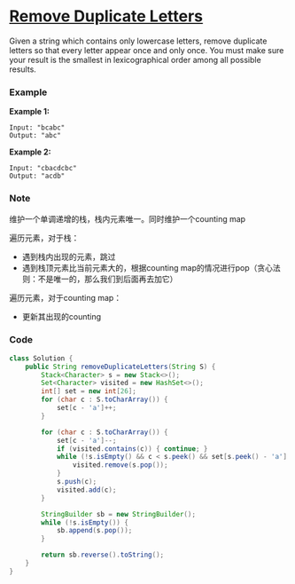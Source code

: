 # [Remove Duplicate Letters](https://leetcode.com/problems/remove-duplicate-letters/description/)

Given a string which contains only lowercase letters, remove duplicate letters so that every letter appear once and only once. You must make sure your result is the smallest in lexicographical order among all possible results.

### Example

**Example 1:**

```
Input: "bcabc"
Output: "abc"
```

**Example 2:**

```
Input: "cbacdcbc"
Output: "acdb"
```

### Note

维护一个单调递增的栈，栈内元素唯一。同时维护一个counting map

遍历元素，对于栈：

* 遇到栈内出现的元素，跳过
* 遇到栈顶元素比当前元素大的，根据counting map的情况进行pop（贪心法则：不是唯一的，那么我们到后面再去加它）

遍历元素，对于counting map：

* 更新其出现的counting

### Code

```java
class Solution {
    public String removeDuplicateLetters(String S) {
        Stack<Character> s = new Stack<>();
        Set<Character> visited = new HashSet<>();
        int[] set = new int[26];
        for (char c : S.toCharArray()) {
            set[c - 'a']++;    
        }

        for (char c : S.toCharArray()) {
            set[c - 'a']--;
            if (visited.contains(c)) { continue; }
            while (!s.isEmpty() && c < s.peek() && set[s.peek() - 'a'] != 0) {
                visited.remove(s.pop());
            }
            s.push(c);
            visited.add(c);
        }

        StringBuilder sb = new StringBuilder();
        while (!s.isEmpty()) {
            sb.append(s.pop());
        }

        return sb.reverse().toString();
    }
}
```




